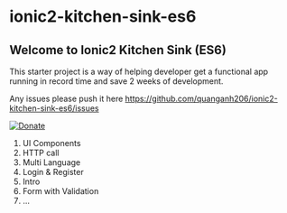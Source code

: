 # ionic2-kitchen-sink-es6
## Welcome to Ionic2 Kitchen Sink (ES6)

This starter project is a way of helping developer get a functional app running in record time and save 2 weeks of development.

Any issues please push it here https://github.com/quanganh206/ionic2-kitchen-sink-es6/issues

[![Donate](https://www.paypalobjects.com/en_US/i/btn/btn_donate_LG.gif)](https://www.paypal.com/cgi-bin/webscr?cmd=_donations&business=quanganh%40aiti%2ecom%2evn&lc=VN&item_name=Ionic2%20Calendar&item_number=ionic2calendar&no_note=0&currency_code=USD&bn=PP%2dDonationsBF%3abtn_donateCC_LG%2egif%3aNonHostedGuest)

1. UI Components
2. HTTP call
3. Multi Language 
4. Login & Register
5. Intro
6. Form with Validation
7. ...